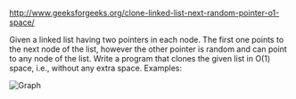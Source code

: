 http://www.geeksforgeeks.org/clone-linked-list-next-random-pointer-o1-space/

Given a linked list having two pointers in each node. The first one points to the next node of the list, 
however the other pointer is random and can point to any node of the list. 
Write a program that clones the given list in O(1) space, i.e., without any extra space.
Examples:

![Graph](../../../../../images/ArbitLinked-List11.jpg)